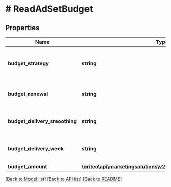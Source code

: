 # # ReadAdSetBudget

## Properties

Name | Type | Description | Notes
------------ | ------------- | ------------- | -------------
**budget_strategy** | **string** | Whether your budget is capped or not | [optional]
**budget_renewal** | **string** | The pace of the budget renewal | [optional]
**budget_delivery_smoothing** | **string** | The pace at which the budget can be spent | [optional]
**budget_delivery_week** | **string** | The delivery week for the budget | [optional]
**budget_amount** | [**\criteo\api\marketingsolutions\v2023_04\Model\NillableDecimal**](NillableDecimal.md) |  | [optional]

[[Back to Model list]](../../README.md#models) [[Back to API list]](../../README.md#endpoints) [[Back to README]](../../README.md)
